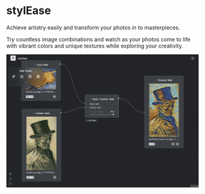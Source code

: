 # stylEase

Achieve artistry easily and transform your photos in to masterpieces.

Try countless image combinations and watch as your photos come to life with
vibrant colors and unique textures while exploring your creativity.

[![Watch the video](https://raw.githubusercontent.com/muridot0/stylEase/master/assets/app-image-dark.jpeg)](https://raw.githubusercontent.com/muridot0/stylEase/master/assets/stylEase.mp4)